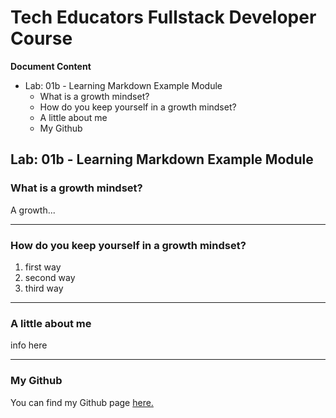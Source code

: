 # Tech Educators Fullstack Developer Course

**Document Content**
- Lab: 01b - Learning Markdown Example Module
  - What is a growth mindset?
  - How do you keep yourself in a growth mindset?
  - A little about me
  - My Github

## Lab: 01b - Learning Markdown Example Module

### What is a growth mindset?

A growth...

***

### How do you keep yourself in a growth mindset?

1. first way
2. second way
3. third way

***

### A little about me

info here

***

### My Github

You can find my Github page [here.](https://github.com/katy-ledgard?tab=repositories)
